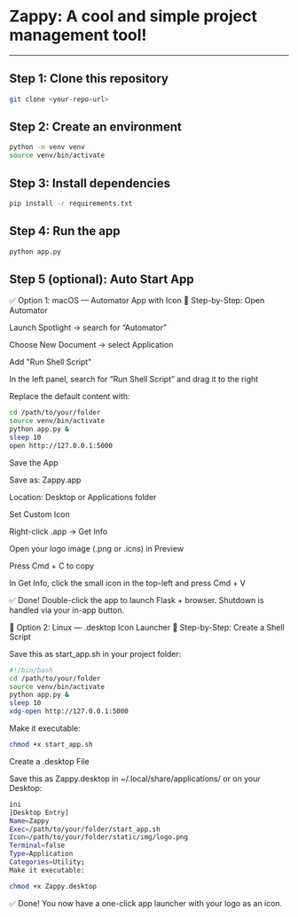 # Zappy: A cool and simple project management tool!

---

## Step 1: Clone this repository

```bash
git clone <your-repo-url>
```

## Step 2: Create an environment

```bash
python -m venv venv
source venv/bin/activate
```

## Step 3: Install dependencies

```bash
pip install -r requirements.txt
```

## Step 4: Run the app

```bash
python app.py
```

## Step 5 (optional): Auto Start App

✅ Option 1: macOS — Automator App with Icon
🔧 Step-by-Step:
Open Automator

Launch Spotlight → search for “Automator”

Choose New Document → select Application

Add "Run Shell Script"

In the left panel, search for “Run Shell Script” and drag it to the right

Replace the default content with:

```bash
cd /path/to/your/folder
source venv/bin/activate
python app.py &
sleep 10
open http://127.0.0.1:5000
```
Save the App

Save as: Zappy.app

Location: Desktop or Applications folder

Set Custom Icon

Right-click .app → Get Info

Open your logo image (.png or .icns) in Preview

Press Cmd + C to copy

In Get Info, click the small icon in the top-left and press Cmd + V

✅ Done! Double-click the app to launch Flask + browser. Shutdown is handled via your in-app button.

🐧 Option 2: Linux — .desktop Icon Launcher
🔧 Step-by-Step:
Create a Shell Script

Save this as start_app.sh in your project folder:

```bash
#!/bin/bash
cd /path/to/your/folder
source venv/bin/activate
python app.py &
sleep 10
xdg-open http://127.0.0.1:5000
```

Make it executable:

```bash
chmod +x start_app.sh
```
Create a .desktop File

Save this as Zappy.desktop in ~/.local/share/applications/ or on your Desktop:

```bash
ini
[Desktop Entry]
Name=Zappy
Exec=/path/to/your/folder/start_app.sh
Icon=/path/to/your/folder/static/img/logo.png
Terminal=false
Type=Application
Categories=Utility;
Make it executable:
```

```bash
chmod +x Zappy.desktop
```
✅ Done! You now have a one-click app launcher with your logo as an icon.

